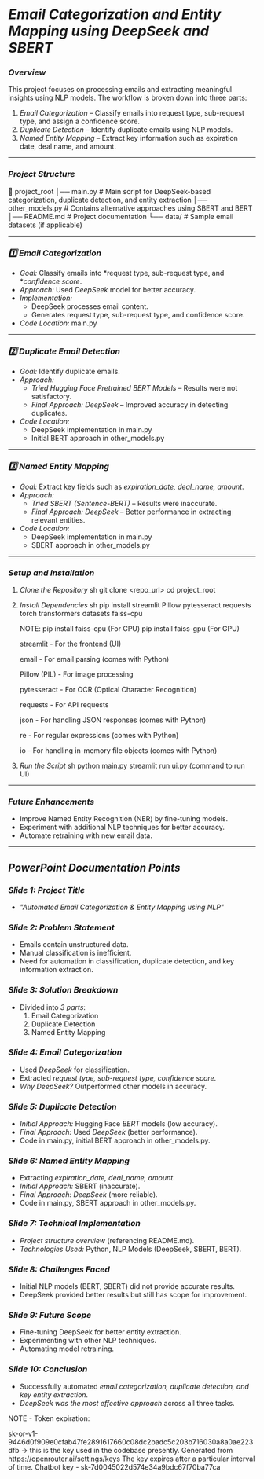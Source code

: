# *Email Categorization and Entity Mapping using DeepSeek and SBERT*

### *Overview*
This project focuses on processing emails and extracting meaningful insights using NLP models. The workflow is broken down into three parts:

1. *Email Categorization* – Classify emails into request type, sub-request type, and assign a confidence score.
2. *Duplicate Detection* – Identify duplicate emails using NLP models.
3. *Named Entity Mapping* – Extract key information such as expiration date, deal name, and amount.

---

### *Project Structure*

📂 project_root
│── main.py               # Main script for DeepSeek-based categorization, duplicate detection, and entity extraction
│── other_models.py       # Contains alternative approaches using SBERT and BERT
│── README.md             # Project documentation
└── data/                 # Sample email datasets (if applicable)


---

### *1️⃣ Email Categorization*
- *Goal:* Classify emails into *request type, sub-request type, and **confidence score*.
- *Approach:* Used *DeepSeek* model for better accuracy.
- *Implementation:* 
  - DeepSeek processes email content.
  - Generates request type, sub-request type, and confidence score.
- *Code Location:* main.py

---

### *2️⃣ Duplicate Email Detection*
- *Goal:* Identify duplicate emails.
- *Approach:* 
  - *Tried Hugging Face Pretrained BERT Models* – Results were not satisfactory.
  - *Final Approach: DeepSeek* – Improved accuracy in detecting duplicates.
- *Code Location:*
  - DeepSeek implementation in main.py
  - Initial BERT approach in other_models.py

---

### *3️⃣ Named Entity Mapping*
- *Goal:* Extract key fields such as *expiration_date, deal_name, amount*.
- *Approach:*
  - *Tried SBERT (Sentence-BERT)* – Results were inaccurate.
  - *Final Approach: DeepSeek* – Better performance in extracting relevant entities.
- *Code Location:*
  - DeepSeek implementation in main.py
  - SBERT approach in other_models.py

---

### *Setup and Installation*
1. *Clone the Repository*
   sh
   git clone <repo_url>
   cd project_root
   
2. *Install Dependencies*
   sh
   pip install streamlit Pillow pytesseract requests torch transformers datasets faiss-cpu

   NOTE: pip install faiss-cpu (For CPU)
	 	pip install faiss-gpu (For GPU)

   streamlit - For the frontend (UI)

   email - For email parsing (comes with Python)

   Pillow (PIL) - For image processing

   pytesseract - For OCR (Optical Character Recognition)

   requests - For API requests

   json - For handling JSON responses (comes with Python)

   re - For regular expressions (comes with Python)

   io - For handling in-memory file objects (comes with Python)
   
3. *Run the Script*
   sh
   python main.py
   streamlit run ui.py (command to run UI)

	
   

---

### *Future Enhancements*
- Improve Named Entity Recognition (NER) by fine-tuning models.
- Experiment with additional NLP techniques for better accuracy.
- Automate retraining with new email data.

---

## *PowerPoint Documentation Points*

### *Slide 1: Project Title*
- *"Automated Email Categorization & Entity Mapping using NLP"*

### *Slide 2: Problem Statement*
- Emails contain unstructured data.
- Manual classification is inefficient.
- Need for automation in classification, duplicate detection, and key information extraction.

### *Slide 3: Solution Breakdown*
- Divided into *3 parts*:
  1. Email Categorization
  2. Duplicate Detection
  3. Named Entity Mapping

### *Slide 4: Email Categorization*
- Used *DeepSeek* for classification.
- Extracted *request type, sub-request type, confidence score*.
- *Why DeepSeek?* Outperformed other models in accuracy.

### *Slide 5: Duplicate Detection*
- *Initial Approach:* Hugging Face *BERT* models (low accuracy).
- *Final Approach:* Used *DeepSeek* (better performance).
- Code in main.py, initial BERT approach in other_models.py.

### *Slide 6: Named Entity Mapping*
- Extracting *expiration_date, deal_name, amount*.
- *Initial Approach:* SBERT (inaccurate).
- *Final Approach:* *DeepSeek* (more reliable).
- Code in main.py, SBERT approach in other_models.py.

### *Slide 7: Technical Implementation*
- *Project structure overview* (referencing README.md).
- *Technologies Used:* Python, NLP Models (DeepSeek, SBERT, BERT).

### *Slide 8: Challenges Faced*
- Initial NLP models (BERT, SBERT) did not provide accurate results.
- DeepSeek provided better results but still has scope for improvement.

### *Slide 9: Future Scope*
- Fine-tuning DeepSeek for better entity extraction.
- Experimenting with other NLP techniques.
- Automating model retraining.

### *Slide 10: Conclusion*
- Successfully automated *email categorization, duplicate detection, and key entity extraction*.
- *DeepSeek was the most effective approach* across all three tasks.


NOTE - Token expiration:

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 -> this is the key used in the codebase presently.
Generated from https://openrouter.ai/settings/keys
The key expires after a particular interval of time.
Chatbot key - sk-7d0045022d574e34a9bdc67f70ba77ca
